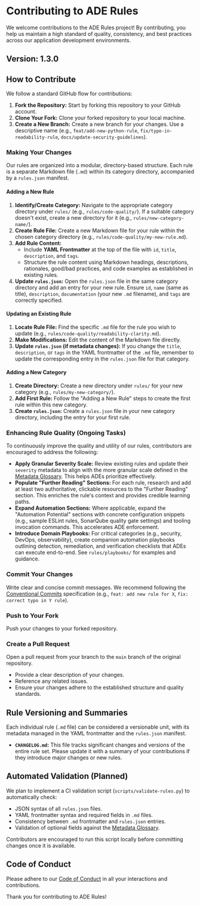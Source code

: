 # Contributing to ADE Rules

We welcome contributions to the ADE Rules project! By contributing, you help us maintain a high standard of quality, consistency, and best practices across our application development environments.

## Version: 1.3.0

## How to Contribute

We follow a standard GitHub flow for contributions:

1.  **Fork the Repository:** Start by forking this repository to your GitHub account.
2.  **Clone Your Fork:** Clone your forked repository to your local machine.
3.  **Create a New Branch:** Create a new branch for your changes. Use a descriptive name (e.g., `feat/add-new-python-rule`, `fix/typo-in-readability-rule`, `docs/update-security-guidelines`).

### Making Your Changes

Our rules are organized into a modular, directory-based structure. Each rule is a separate Markdown file (`.md`) within its category directory, accompanied by a `rules.json` manifest.

#### Adding a New Rule

1.  **Identify/Create Category:** Navigate to the appropriate category directory under `rules/` (e.g., `rules/code-quality/`). If a suitable category doesn't exist, create a new directory for it (e.g., `rules/new-category-name/`).
2.  **Create Rule File:** Create a new Markdown file for your rule within the chosen category directory (e.g., `rules/code-quality/my-new-rule.md`).
3.  **Add Rule Content:**
    *   Include **YAML Frontmatter** at the top of the file with `id`, `title`, `description`, and `tags`.
    *   Structure the rule content using Markdown headings, descriptions, rationales, good/bad practices, and code examples as established in existing rules.
4.  **Update `rules.json`:** Open the `rules.json` file in the same category directory and add an entry for your new rule. Ensure `id`, `name` (same as title), `description`, `documentation` (your new `.md` filename), and `tags` are correctly specified.

#### Updating an Existing Rule

1.  **Locate Rule File:** Find the specific `.md` file for the rule you wish to update (e.g., `rules/code-quality/readability-clarity.md`).
2.  **Make Modifications:** Edit the content of the Markdown file directly.
3.  **Update `rules.json` (if metadata changes):** If you change the `title`, `description`, or `tags` in the YAML frontmatter of the `.md` file, remember to update the corresponding entry in the `rules.json` file for that category.

#### Adding a New Category

1.  **Create Directory:** Create a new directory under `rules/` for your new category (e.g., `rules/my-new-category/`).
2.  **Add First Rule:** Follow the "Adding a New Rule" steps to create the first rule within this new category.
3.  **Create `rules.json`:** Create a `rules.json` file in your new category directory, including the entry for your first rule.

### Enhancing Rule Quality (Ongoing Tasks)

To continuously improve the quality and utility of our rules, contributors are encouraged to address the following:

*   **Apply Granular Severity Scale:** Review existing rules and update their `severity` metadata to align with the more granular scale defined in the [Metadata Glossary](docs/metadata-glossary.md#1-severity). This helps ADEs prioritize effectively.
*   **Populate "Further Reading" Sections:** For each rule, research and add at least two authoritative, clickable resources to the "Further Reading" section. This enriches the rule's context and provides credible learning paths.
*   **Expand Automation Sections:** Where applicable, expand the "Automation Potential" sections with concrete configuration snippets (e.g., sample ESLint rules, SonarQube quality gate settings) and tooling invocation commands. This accelerates ADE enforcement.
*   **Introduce Domain Playbooks:** For critical categories (e.g., security, DevOps, observability), create companion automation playbooks outlining detection, remediation, and verification checklists that ADEs can execute end-to-end. See `rules/playbooks/` for examples and guidance.

### Commit Your Changes

Write clear and concise commit messages. We recommend following the [Conventional Commits](https://www.conventionalcommits.org/en/v1.0.0/) specification (e.g., `feat: add new rule for X`, `fix: correct typo in Y rule`).

### Push to Your Fork

Push your changes to your forked repository.

### Create a Pull Request

Open a pull request from your branch to the `main` branch of the original repository.
*   Provide a clear description of your changes.
*   Reference any related issues.
*   Ensure your changes adhere to the established structure and quality standards.

## Rule Versioning and Summaries

Each individual rule (`.md` file) can be considered a versionable unit, with its metadata managed in the YAML frontmatter and the `rules.json` manifest.

*   **`CHANGELOG.md`:** This file tracks significant changes and versions of the entire rule set. Please update it with a summary of your contributions if they introduce major changes or new rules.

## Automated Validation (Planned)

We plan to implement a CI validation script (`scripts/validate-rules.py`) to automatically check:

*   JSON syntax of all `rules.json` files.
*   YAML frontmatter syntax and required fields in `.md` files.
*   Consistency between `.md` frontmatter and `rules.json` entries.
*   Validation of optional fields against the [Metadata Glossary](docs/metadata-glossary.md).

Contributors are encouraged to run this script locally before committing changes once it is available.

## Code of Conduct

Please adhere to our [Code of Conduct](CODE_OF_CONDUCT.md) in all your interactions and contributions.

Thank you for contributing to ADE Rules!
